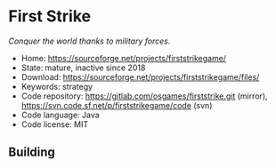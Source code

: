 # First Strike

_Conquer the world thanks to military forces._

- Home: https://sourceforge.net/projects/firststrikegame/
- State: mature, inactive since 2018
- Download: https://sourceforge.net/projects/firststrikegame/files/
- Keywords: strategy
- Code repository: https://gitlab.com/osgames/firststrike.git (mirror), https://svn.code.sf.net/p/firststrikegame/code (svn)
- Code language: Java
- Code license: MIT

## Building

